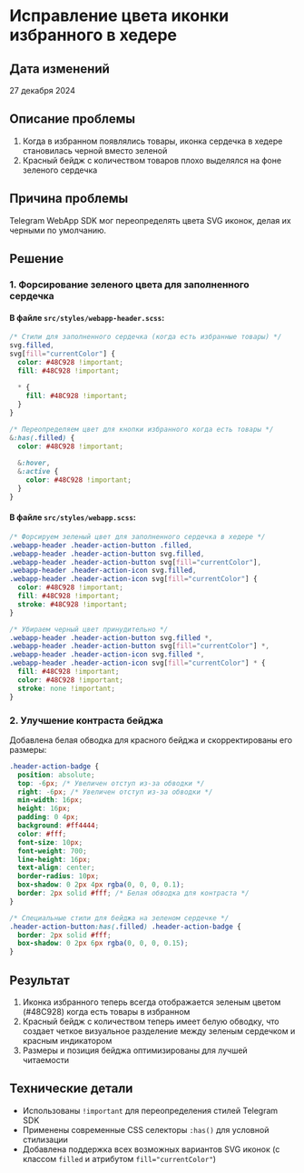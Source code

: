 # Исправление цвета иконки избранного в хедере

## Дата изменений
27 декабря 2024

## Описание проблемы

1. Когда в избранном появлялись товары, иконка сердечка в хедере становилась черной вместо зеленой
2. Красный бейдж с количеством товаров плохо выделялся на фоне зеленого сердечка

## Причина проблемы

Telegram WebApp SDK мог переопределять цвета SVG иконок, делая их черными по умолчанию.

## Решение

### 1. Форсирование зеленого цвета для заполненного сердечка

#### В файле `src/styles/webapp-header.scss`:
```scss
/* Стили для заполненного сердечка (когда есть избранные товары) */
svg.filled,
svg[fill="currentColor"] {
  color: #48C928 !important;
  fill: #48C928 !important;
  
  * {
    fill: #48C928 !important;
  }
}

/* Переопределяем цвет для кнопки избранного когда есть товары */
&:has(.filled) {
  color: #48C928 !important;
  
  &:hover,
  &:active {
    color: #48C928 !important;
  }
}
```

#### В файле `src/styles/webapp.scss`:
```scss
/* Форсируем зеленый цвет для заполненного сердечка в хедере */
.webapp-header .header-action-button .filled,
.webapp-header .header-action-button svg.filled,
.webapp-header .header-action-button svg[fill="currentColor"],
.webapp-header .header-action-icon svg.filled,
.webapp-header .header-action-icon svg[fill="currentColor"] {
  color: #48C928 !important;
  fill: #48C928 !important;
  stroke: #48C928 !important;
}

/* Убираем черный цвет принудительно */
.webapp-header .header-action-button svg.filled *,
.webapp-header .header-action-button svg[fill="currentColor"] *,
.webapp-header .header-action-icon svg.filled *,
.webapp-header .header-action-icon svg[fill="currentColor"] * {
  fill: #48C928 !important;
  color: #48C928 !important;
  stroke: none !important;
}
```

### 2. Улучшение контраста бейджа

Добавлена белая обводка для красного бейджа и скорректированы его размеры:

```scss
.header-action-badge {
  position: absolute;
  top: -6px; /* Увеличен отступ из-за обводки */
  right: -6px; /* Увеличен отступ из-за обводки */
  min-width: 16px;
  height: 16px;
  padding: 0 4px;
  background: #ff4444;
  color: #fff;
  font-size: 10px;
  font-weight: 700;
  line-height: 16px;
  text-align: center;
  border-radius: 10px;
  box-shadow: 0 2px 4px rgba(0, 0, 0, 0.1);
  border: 2px solid #fff; /* Белая обводка для контраста */
}

/* Специальные стили для бейджа на зеленом сердечке */
.header-action-button:has(.filled) .header-action-badge {
  border: 2px solid #fff;
  box-shadow: 0 2px 6px rgba(0, 0, 0, 0.15);
}
```

## Результат

1. Иконка избранного теперь всегда отображается зеленым цветом (#48C928) когда есть товары в избранном
2. Красный бейдж с количеством теперь имеет белую обводку, что создает четкое визуальное разделение между зеленым сердечком и красным индикатором
3. Размеры и позиция бейджа оптимизированы для лучшей читаемости

## Технические детали

- Использованы `!important` для переопределения стилей Telegram SDK
- Применены современные CSS селекторы `:has()` для условной стилизации
- Добавлена поддержка всех возможных вариантов SVG иконок (с классом `filled` и атрибутом `fill="currentColor"`) 